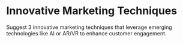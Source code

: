 # Innovative Marketing Techniques

Suggest 3 innovative marketing techniques that leverage emerging technologies like AI or AR/VR to enhance customer engagement.